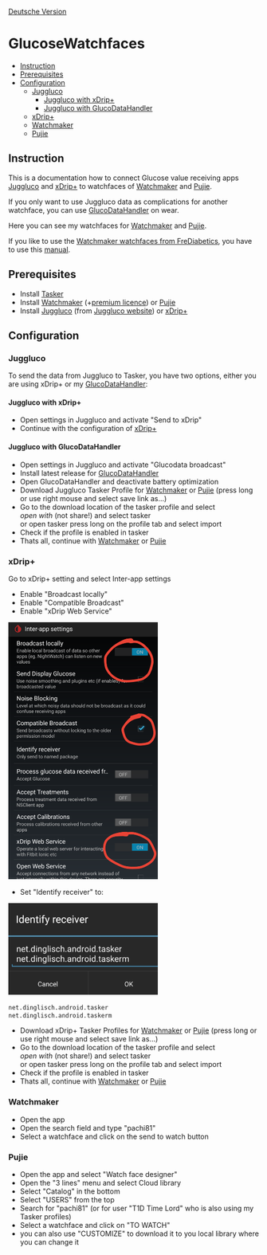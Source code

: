 [Deutsche Version](README_DE.md)

GlucoseWatchfaces <!-- omit in toc -->
=================

- [Instruction](#instruction)
- [Prerequisites](#prerequisites)
- [Configuration](#configuration)
  - [Juggluco](#juggluco)
    - [Juggluco with xDrip+](#juggluco-with-xdrip)
    - [Juggluco with GlucoDataHandler](#juggluco-with-glucodatahandler)
  - [xDrip+](#xdrip)
  - [Watchmaker](#watchmaker)
  - [Pujie](#pujie)


## Instruction

This is a documentation how to connect Glucose value receiving apps [Juggluco](https://play.google.com/store/apps/details?id=tk.glucodata) and [xDrip+](https://github.com/NightscoutFoundation/xDrip) to watchfaces of [Watchmaker](https://play.google.com/store/apps/details?id=slide.watchFrenzy) and [Pujie](https://play.google.com/store/apps/details?id=com.pujie.wristwear.pujieblack).

If you only want to use Juggluco data as complications for another watchface, you can use [GlucoDataHandler](https://github.com/pachi81/GlucoDataHandler) on wear.

Here you can see my watchfaces for [Watchmaker](https://getwatchmaker.com/user/HkH1oOOtB) and [Pujie](images/Pujie_Black_Watchfaces.jpg).

If you like to use the [Watchmaker watchfaces from FreDiabetics](https://getwatchmaker.com/user/Bkd6tbYxr), you have to use this [manual](https://github.com/FreDiabetics/xDrip--Tasker-Tizen-Watchface-Integration).

## Prerequisites

* Install [Tasker](https://play.google.com/store/apps/details?id=net.dinglisch.android.taskerm)
* Install [Watchmaker](https://play.google.com/store/apps/details?id=slide.watchFrenzy) (+[premium licence](https://play.google.com/store/apps/details?id=slide.watchFrenzy.premium)) or [Pujie](https://play.google.com/store/apps/details?id=com.pujie.wristwear.pujieblack)
* Install [Juggluco](https://play.google.com/store/apps/details?id=tk.glucodata) (from [Juggluco website](http://jkaltes.byethost16.com/Juggluco/download.html)) or [xDrip+](https://github.com/NightscoutFoundation/xDrip)

## Configuration
### Juggluco
To send the data from Juggluco to Tasker, you have two options, either you are using xDrip+ or my [GlucoDataHandler](https://github.com/pachi81/GlucoDataHandler):
#### Juggluco with xDrip+
  * Open settings in Juggluco and activate "Send to xDrip"
  * Continue with the configuration of [xDrip+](#xdrip)

#### Juggluco with GlucoDataHandler
  * Open settings in Juggluco and activate "Glucodata broadcast"
  * Install latest release for [GlucoDataHandler](https://github.com/pachi81/GlucoDataHandler/releases)
  * Open GlucoDataHandler and deactivate battery optimization
  * Download Juggluco Tasker Profile for [Watchmaker](TaskerProfiles/Watchmaker/Glucodata_Broadcast_Watchmaker.prf.xml?raw=1) or [Pujie](TaskerProfiles/Pujie/Glucodata_Broadcast_Pujie.prf.xml?raw=1) (press long or use right mouse and select save link as...)
  * Go to the download location of the tasker profile and select </br>_open with_ (not share!) and select tasker </br>or open tasker press long on the profile tab and select import
  * Check if the profile is enabled in tasker
  * Thats all, continue with [Watchmaker](#watchmaker) or [Pujie](#pujie)
### xDrip+

Go to xDrip+ setting and select Inter-app settings
   * Enable "Broadcast locally"
   * Enable "Compatible Broadcast"
   * Enable "xDrip Web Service"

<img src='images/xDrip_InterAppSettings_EN.png' width=300>

   * Set "Identify receiver" to:

<img src='images/xDrip+Identify_receiver_EN.jpg' width=300>

```
net.dinglisch.android.tasker
net.dinglisch.android.taskerm
```    
   * Download xDrip+ Tasker Profiles for [Watchmaker](TaskerProfiles/Watchmaker/xDrip_Broadcast_Watchmaker.prf.xml?raw=1) or [Pujie](TaskerProfiles/Pujie/xDrip_Broadcast_Pujie.prf.xml?raw=1) (press long or use right mouse and select save link as...)
   * Go to the download location of the tasker profile and select </br>_open with_ (not share!) and select tasker </br>or open tasker press long on the profile tab and select import
   * Check if the profile is enabled in tasker
   * Thats all, continue with [Watchmaker](#watchmaker) or [Pujie](#pujie)
  
### Watchmaker
   * Open the app
   * Open the search field and type "pachi81"
   * Select a watchface and click on the send to watch button

### Pujie
   * Open the app and select "Watch face designer"
   * Open the "3 lines" menu and select Cloud library
   * Select "Catalog" in the bottom
   * Select "USERS" from the top
   * Search for "pachi81" (or for user "T1D Time Lord" who is also using my Tasker profiles)
   * Select a watchface and click on "TO WATCH"
   * you can also use "CUSTOMIZE" to download it to you local library where you can change it
